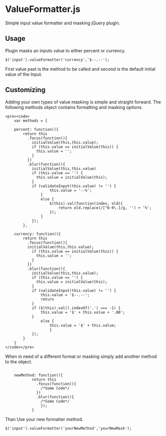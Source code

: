 ValueFormatter.js
=================

Simple input value formatter and masking jQuery plugin.

Usage
-----

Plugin masks an inputs value to either percent or currency.

<pre><code>$('input').valueFormatter('currency','$--.--');</code></pre>

First value past is the method to be called and second is the default initial value of the Input.

Customizing
-----------

Adding your own types of value masking is simple and straight forward. The following methods object contains formatting and masking options.

	<pre><code>
		var methods = {
  		
		percent: function(){
			return this
			  .focus(function(){
				initialValue(this,this.value);
				if (this.value == initialValue(this)) {
				  this.value = '';
				}
			  })
			  .blur(function(){
				initialValue(this,this.value)
				if (this.value == '') {
				  this.value = initialValue(this);
				}			
				if (validateInput(this.value) != '') {
						this.value = '--%';
					}
					else {
						$(this).val(function(index, old){
							return old.replace(/[^0-9\.]/g, '') + '%';
						});
					}
				});
			},

		currency: function(){
			return this
			  .focus(function(){
			  initialValue(this,this.value);
				if (this.value == initialValue(this)) {
				  this.value = '';
				}
			  })
			  .blur(function(){
				initialValue(this,this.value);
				if (this.value == '') {
				  this.value = initialValue(this);
				}				
				if (validateInput(this.value) != '') {
					this.value = '$--.--';
					return
				}
				if ($(this).val().indexOf('.') === -1) {
					this.value = '$' + this.value + '.00';
				}
					else {
						this.value = '$' + this.value;
						}
				});
			}
		}
	</code></pre>

When in need of a different format or masking simply add another method to the object.

<pre><code>
	newMethod: function(){
			return this
			  .focus(function(){
				/*Some Code*/
			  })
			  .blur(function(){
				/*Some Code*/
				});
			}
</code></pre>

Than Use your new formatter method.

<code>$('input').valueFormatter('yourNewMethod','yourNewMask');</code>
